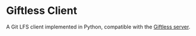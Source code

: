 Giftless Client
===============
A Git LFS client implemented in Python, compatible with the 
[Giftless server](https://github.com/datopian/giftless). 

